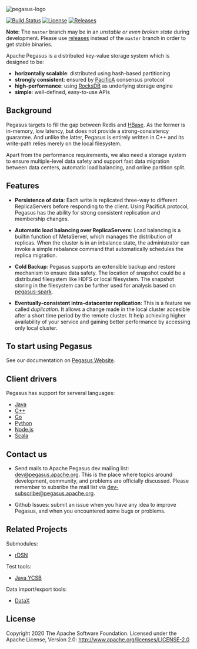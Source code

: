 [github-release]: https://github.com/apache/incubator-pegasus/releases
[PacificA]: https://www.microsoft.com/en-us/research/publication/pacifica-replication-in-log-based-distributed-storage-systems/
[pegasus-rocksdb]: https://github.com/xiaomi/pegasus-rocksdb
[facebook-rocksdb]: https://github.com/facebook/rocksdb
[hbase]: https://hbase.apache.org/
[website]: https://pegasus-kv.github.io

![pegasus-logo](docs/media-img/pegasus-logo.png)

[![Build Status](https://travis-ci.org/apache/incubator-pegasus.svg?branch=master)](https://travis-ci.org/apache/incubator-pegasus)
[![License](https://img.shields.io/badge/license-Apache%202-4EB1BA.svg)](https://www.apache.org/licenses/LICENSE-2.0.html)
[![Releases](https://img.shields.io/github/release/apache/incubator-pegasus.svg)][github-release]

**Note**: The `master` branch may be in an *unstable or even broken state* during development.
Please use [releases][github-release] instead of the `master` branch in order to get stable binaries.

Apache Pegasus is a distributed key-value storage system which is designed to be:

- **horizontally scalable**: distributed using hash-based partitioning
- **strongly consistent**: ensured by [PacificA][PacificA] consensus protocol
- **high-performance**: using [RocksDB][pegasus-rocksdb] as underlying storage engine
- **simple**: well-defined, easy-to-use APIs

## Background

Pegasus targets to fill the gap between Redis and [HBase][hbase]. As the former
is in-memory, low latency, but does not provide a strong-consistency guarantee.
And unlike the latter, Pegasus is entirely written in C++ and its write-path
relies merely on the local filesystem.

Apart from the performance requirements, we also need a storage system
to ensure multiple-level data safety and support fast data migration
between data centers, automatic load balancing, and online partition split.

## Features

- **Persistence of data**: Each write is replicated three-way to different ReplicaServers before responding to the client. Using PacificA protocol, Pegasus has the ability for strong consistent replication and membership changes.

- **Automatic load balancing over ReplicaServers**: Load balancing is a builtin function of MetaServer, which manages the distribution of replicas. When the cluster is in an inbalance state, the administrator can invoke a simple rebalance command that automatically schedules the replica migration.

- **Cold Backup**: Pegasus supports an extensible backup and restore mechanism to ensure data safety. The location of snapshot could be a distributed filesystem like HDFS or local filesystem. The snapshot storing in the filesystem can be further used for analysis based on [pegasus-spark](https://github.com/pegasus-kv/pegasus-spark).

- **Eventually-consistent intra-datacenter replication**: This is a feature we called *duplication*. It allows a change made in the local cluster accesible after a short time period by the remote cluster. It help achieving higher availability of your service and gaining better performance by accessing only local cluster.

## To start using Pegasus

See our documentation on [Pegasus Website][website].

## Client drivers

Pegasus has support for serveral languages:

- [Java](https://github.com/xiaomi/pegasus-java-client)
- [C++](https://github.com/apache/incubator-pegasus/blob/master/src/include/pegasus/client.h)
- [Go](https://github.com/xiaomi/pegasus-go-client)
- [Python](https://github.com/xiaomi/pegasus-python-client)
- [Node.js](https://github.com/xiaomi/pegasus-nodejs-client)
- [Scala](https://github.com/xiaomi/pegasus-scala-client)

## Contact us

- Send mails to Apache Pegasus dev mailing list: dev@pegasus.apache.org. This is the place where topics around development, community, and problems are officially discussed. Please remember to subsribe the mail list via dev-subscribe@pegasus.apache.org.

- Github Issues: submit an issue when you have any idea to improve Pegasus, and when you encountered some bugs or problems.

## Related Projects

Submodules:

- [rDSN](https://github.com/xiaomi/rdsn)

Test tools:

- [Java YCSB](https://github.com/xiaomi/pegasus-YCSB)

Data import/export tools:

- [DataX](https://github.com/xiaomi/pegasus-datax)

## License

Copyright 2020 The Apache Software Foundation. Licensed under the Apache License, Version 2.0:
<http://www.apache.org/licenses/LICENSE-2.0>
